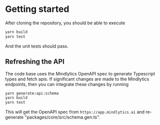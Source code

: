 # Getting started

After cloning the repository, you should be able to execute

```sh
yarn build
yarn test
```

And the unit tests should pass.

## Refreshing the API

The code base uses the Mindlytics OpenAPI spec to generate Typescript types and fetch apis.  If significant changes are made to the Mindlytics endpoints, then you can integrate these changes by running

```sh
yarn generate:api:schema
yarn build
yarn test
```

This will get the OpenAPI spec from `https://app.mindlytics.ai` and re-generate "packages/core/src/schema.gen.ts".
 